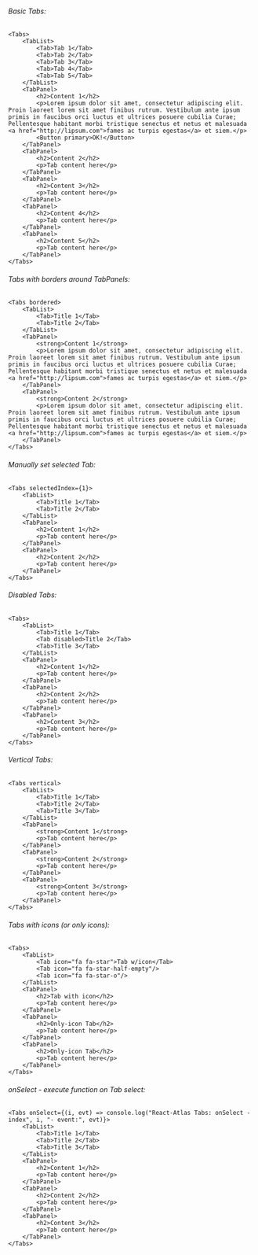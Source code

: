 ###### Basic Tabs:

    <Tabs>
        <TabList>
            <Tab>Tab 1</Tab>
            <Tab>Tab 2</Tab>
            <Tab>Tab 3</Tab>
            <Tab>Tab 4</Tab>
            <Tab>Tab 5</Tab>
        </TabList>
        <TabPanel>
            <h2>Content 1</h2>
            <p>Lorem ipsum dolor sit amet, consectetur adipiscing elit. Proin laoreet lorem sit amet finibus rutrum. Vestibulum ante ipsum primis in faucibus orci luctus et ultrices posuere cubilia Curae; Pellentesque habitant morbi tristique senectus et netus et malesuada <a href="http://lipsum.com">fames ac turpis egestas</a> et siem.</p>
            <Button primary>OK!</Button>
        </TabPanel>
        <TabPanel>
            <h2>Content 2</h2>
            <p>Tab content here</p>
        </TabPanel>
        <TabPanel>
            <h2>Content 3</h2>
            <p>Tab content here</p>
        </TabPanel>
        <TabPanel>
            <h2>Content 4</h2>
            <p>Tab content here</p>
        </TabPanel>
        <TabPanel>
            <h2>Content 5</h2>
            <p>Tab content here</p>
        </TabPanel>
    </Tabs>

###### Tabs with borders around TabPanels:

    <Tabs bordered>
        <TabList>
            <Tab>Title 1</Tab>
            <Tab>Title 2</Tab>
        </TabList>
        <TabPanel>
            <strong>Content 1</strong>
            <p>Lorem ipsum dolor sit amet, consectetur adipiscing elit. Proin laoreet lorem sit amet finibus rutrum. Vestibulum ante ipsum primis in faucibus orci luctus et ultrices posuere cubilia Curae; Pellentesque habitant morbi tristique senectus et netus et malesuada <a href="http://lipsum.com">fames ac turpis egestas</a> et siem.</p>
        </TabPanel>
        <TabPanel>
            <strong>Content 2</strong>
            <p>Lorem ipsum dolor sit amet, consectetur adipiscing elit. Proin laoreet lorem sit amet finibus rutrum. Vestibulum ante ipsum primis in faucibus orci luctus et ultrices posuere cubilia Curae; Pellentesque habitant morbi tristique senectus et netus et malesuada <a href="http://lipsum.com">fames ac turpis egestas</a> et siem.</p>
        </TabPanel>
    </Tabs>

###### Manually set selected Tab:

    <Tabs selectedIndex={1}>
        <TabList>
            <Tab>Title 1</Tab>
            <Tab>Title 2</Tab>
        </TabList>
        <TabPanel>
            <h2>Content 1</h2>
            <p>Tab content here</p>
        </TabPanel>
        <TabPanel>
            <h2>Content 2</h2>
            <p>Tab content here</p>
        </TabPanel>
    </Tabs>

###### Disabled Tabs:

    <Tabs>
        <TabList>
            <Tab>Title 1</Tab>
            <Tab disabled>Title 2</Tab>
            <Tab>Title 3</Tab>
        </TabList>
        <TabPanel>
            <h2>Content 1</h2>
            <p>Tab content here</p>
        </TabPanel>
        <TabPanel>
            <h2>Content 2</h2>
            <p>Tab content here</p>
        </TabPanel>
        <TabPanel>
            <h2>Content 3</h2>
            <p>Tab content here</p>
        </TabPanel>
    </Tabs>

###### Vertical Tabs:

    <Tabs vertical>
        <TabList>
            <Tab>Title 1</Tab>
            <Tab>Title 2</Tab>
            <Tab>Title 3</Tab>
        </TabList>
        <TabPanel>
            <strong>Content 1</strong>
            <p>Tab content here</p>
        </TabPanel>
        <TabPanel>
            <strong>Content 2</strong>
            <p>Tab content here</p>
        </TabPanel>
        <TabPanel>
            <strong>Content 3</strong>
            <p>Tab content here</p>
        </TabPanel>
    </Tabs>

###### Tabs with icons (or only icons):

    <Tabs>
        <TabList>
            <Tab icon="fa fa-star">Tab w/icon</Tab>
            <Tab icon="fa fa-star-half-empty"/>
            <Tab icon="fa fa-star-o"/>
        </TabList>
        <TabPanel>
            <h2>Tab with icon</h2>
            <p>Tab content here</p>
        </TabPanel>
        <TabPanel>
            <h2>Only-icon Tab</h2>
            <p>Tab content here</p>
        </TabPanel>
        <TabPanel>
            <h2>Only-icon Tab</h2>
            <p>Tab content here</p>
        </TabPanel>
    </Tabs>

###### onSelect - execute function on Tab select:
    <Tabs onSelect={(i, evt) => console.log("React-Atlas Tabs: onSelect - index", i, "- event:", evt)}>
        <TabList>
            <Tab>Title 1</Tab>
            <Tab>Title 2</Tab>
            <Tab>Title 3</Tab>
        </TabList>
        <TabPanel>
            <h2>Content 1</h2>
            <p>Tab content here</p>
        </TabPanel>
        <TabPanel>
            <h2>Content 2</h2>
            <p>Tab content here</p>
        </TabPanel>
        <TabPanel>
            <h2>Content 3</h2>
            <p>Tab content here</p>
        </TabPanel>
    </Tabs>